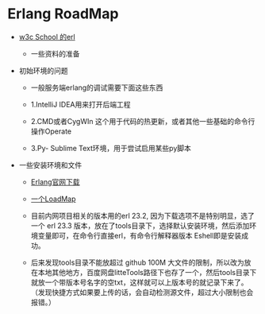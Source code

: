 # Erlang RoadMap 


- [w3c School 的erl](https://www.w3cschool.cn/erlang/)

	- 一些资料的准备

- 初始环境的问题

	- 一般服务端erlang的调试需要下面这些东西

	- 1.IntelliJ IDEA用来打开后端工程

	- 2.CMD或者CygWIn 这个用于代码的热更新，或者其他一些基础的命令行操作Operate

	- 3.Py- Sublime Text环境，用于尝试启用某些py脚本

- 一些安装环境和文件

    - [Erlang官网下载](https://www.erlang.org/downloads)
    - [一个LoadMap](RoadMap.md) 
    - 目前内网项目相关的版本用的erl 23.2, 因为下载选项不是特别明显，选了一个 erl 23.3 版本，放在了tools目录下，选择默认安装环境，然后添加环境变量即可，在命令行直接erl，有命令行解释器版本 Eshell即是安装成功。

    - 后来发现tools目录不能放超过 github  100M 大文件的限制，所以改为放在本地其他地方，百度网盘litteTools路径下也存了一个，然后tools目录下就放一个带版本号名字的空txt，这样就可以上版本号的就记录下来了。 （发现快捷方式如果要上传的话，会自动检测源文件，超过大小限制也会报错。）